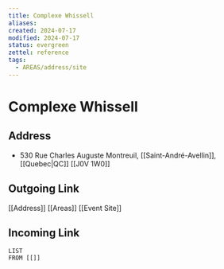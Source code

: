 ```yaml
---
title: Complexe Whissell
aliases: 
created: 2024-07-17
modified: 2024-07-17
status: evergreen
zettel: reference
tags:
  - AREAS/address/site
---
```

# Complexe Whissell
## Address
- 530 Rue Charles Auguste Montreuil, [[Saint-André-Avellin]], [[Quebec|QC]] [[J0V 1W0]]

## Outgoing Link
[[Address]]
[[Areas]]
[[Event Site]]
## Incoming Link
```dataview
LIST
FROM [[]]
```

